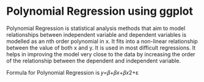 # Polynomial Regression using ggplot

Polynomial Regression is statistical analysis methods that aim to model relationships between independent variable and dependent variables is modelled as an nth order polynomial in x. It fits into a non-linear relationship between the value of both x and y.
It is used in most difficult regressions. It helps in improving the model very close to the data by increasing the order of the relationship between the dependent and independent variable. 



Formula for Polynomial Regression is 𝑦=𝛽+𝛽𝑥+𝛽𝑥2+ε
